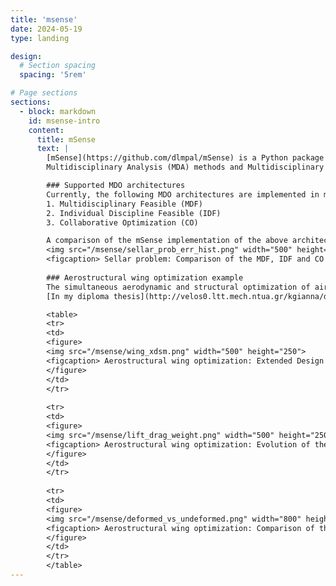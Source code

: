 ```yaml
---
title: 'msense'
date: 2024-05-19
type: landing

design:
  # Section spacing
  spacing: '5rem'

# Page sections
sections:
  - block: markdown
    id: msense-intro
    content:
      title: mSense
      text: |
        [mSense](https://github.com/dlmpal/mSense) is a Python package developed for Multidisciplinary Analysis and Optimization (MDAO). It allows the user to quickly setup and solve MDAO problems, and makes it easy to switch between various
        Multidisciplinary Analysis (MDA) methods and Multidisciplinary Optimization (MDO) architectures. MSense is written with an object-oriented approach and can be used through its Python Application Programming Interface (API). A basic user guide can be found [here](http://velos0.ltt.mech.ntua.gr/kgianna/diplomat/fp/pallas.pdf#page=108)

        ### Supported MDO architectures
        Currently, the following MDO architectures are implemented in mSense:
        1. Multidisciplinary Feasible (MDF)
        2. Individual Discipline Feasible (IDF)
        3. Collaborative Optimization (CO)

        A comparison of the mSense implementation of the above architectures was performed [in my diploma thesis](http://velos0.ltt.mech.ntua.gr/kgianna/diplomat/fp/pallas.pdf#page=39), based on Sellar's problem. 
        <img src="/msense/sellar_prob_err_hist.png" width="500" height="250">
        <figcaption> Sellar problem: Comparison of the MDF, IDF and CO architectures</figcaption> 
        
        ### Aerostructural wing optimization example
        The simultaneous aerodynamic and structural optimization of aircraft wings is a classic MDO problem. 
        [In my diploma thesis](http://velos0.ltt.mech.ntua.gr/kgianna/diplomat/fp/pallas.pdf#page=81), I used mSense to optimize the shape of the ONERA M6 wing (parameterized with volumetric NURBS), along with its structure, which was described using a simple beam finite-element model. The optimization objective was to increase the wing's lift-to-drag ratio, while respecting a stress constraint, resulting from the structural model. The problem was setup and solved in mSense, using the MDF architecture.

        <table>
        <tr>
        <td>
        <figure>
        <img src="/msense/wing_xdsm.png" width="500" height="250">
        <figcaption> Aerostructural wing optimization: Extended Design Structure Matrix (XDSM) </figcaption>
        </figure>
        </td>
        </tr>
        
        <tr>
        <td>
        <figure>
        <img src="/msense/lift_drag_weight.png" width="500" height="250">
        <figcaption> Aerostructural wing optimization: Evolution of the wing's drag, lift, weight and CL/CD values during optimization</figcaption>
        </figure>
        </td>
        </tr>
        
        <tr>
        <td>
        <figure>
        <img src="/msense/deformed_vs_undeformed.png" width="800" height="400">
        <figcaption> Aerostructural wing optimization: Comparison of the baseline (left) and optimized (right) wings</figcaption> 
        </figure>
        </td>
        </tr>
        </table>
---
```


<!-- ### Airfoil shape optimization        
A NACA-0012 airfoil is placed inside a two-dimensional inviscid flow field. 
The airfoil is able to rotate about an axis normal to the flow plane, 
and a torsional spring is attached at its quarter chord. The shape of the airfoil (parameterized
with volumetric NURBS) is optimized in order to achieve a desired lift value.  -->
